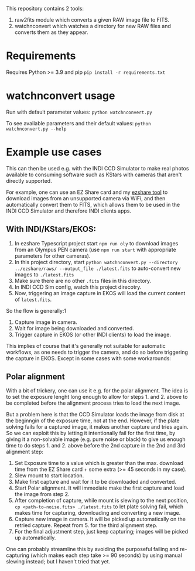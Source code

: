 This repository contains 2 tools:
1. raw2fits module which converts a given RAW image file to FITS.
2. watchnconvert which watches a directory for new RAW files and converts them as they appear.

# Requirements
Requires Python >= 3.9 and pip
```pip install -r requirements.txt```

# watchnconvert usage 
Run with default parameter values:
```python watchnconvert.py```

To see available parameters and their default values:
```python watchnconvert.py --help```

# Example use cases
This can then be used e.g. with the INDI CCD Simulator to make real photos available to consuming software such as KStars with cameras that aren't directly supported.

For example, one can use an EZ Share card and my [ezshare tool](https://github.com/Domdron/ezshare) to download images from an unsupported camera via WiFi, and then automatically convert them to FITS, which allows them to be used in the INDI CCD Simulator and therefore INDI clients apps.

## With INDI/KStars/EKOS:
1. In ezshare Typescript project start `npm run oly` to download images from an Olympus PEN camera (use `npm run start` with appropriate parameters for other cameras).
2. In this project directory, start 
```python watchnconvert.py --directory ../ezshare/raws/ --output_file ./latest.fits``` 
to auto-convert new images to `./latest.fits`
3. Make sure there are no other `.fits` files in this directory.
4. In INDI CCD Sim config, watch this project direcotry.
5. Now, triggering an image capture in EKOS will load the current content of `latest.fits`.

So the flow is generally:1
1. Capture image in camera.
2. Wait for image being downloaded and converted.
3. Trigger capture in EKOS (or other INDI clients) to load the image.

This implies of course that it's generally not suitable for automatic workflows, as one needs to trigger the camera, and do so before triggering the capture in EKOS. Except in some cases with some workarounds:

## Polar alignment

With a bit of trickery, one can use it e.g. for the polar alignment. The idea is to set the exposure lenght long enough to allow for steps 1. and 2. above to be completed before the alignment process tries to load the next image. 

But a problem here is that the CCD Simulator loads the image from disk at the beginngin of the exposure time, not at the end. However, if the plate solving fails for a captured image, it makes another capture and tries again. So we can exploit this by letting it intentionally fail for the first time, by giving it a non-solvable image (e.g. pure noise or black) to give us enough time to do steps 1. and 2. above before the 2nd capture in the 2nd and 3rd alignment step:

1. Set Exposure time to a value which is greater than the max. download time from the EZ Share card + some extra (>= 45 seconds in my case).
2. Slew mount to start location.
3. Make first capture and wait for it to be downloaded and converted.
4. Start Polar alignment. It will immediate make the first capture and load the image from step 2.
5. After completion of capture, while mount is slewing to the next position, `cp <path-to-noise.fits> ./latest.fits` to let plate solving fail, which makes time for capturing, downloading and converting a new image.
6. Capture new image in camera. It will be picked up automatically on the retried capture. Repeat from 5. for the third alignment step.
7. For the final adjustment step, just keep capturing; images will be picked up automatically.

One can probably streamline this by avoiding the purposeful failing and re-capturing (which makes each step take >= 90 seconds) by using manual slewing instead; but I haven't tried that yet.